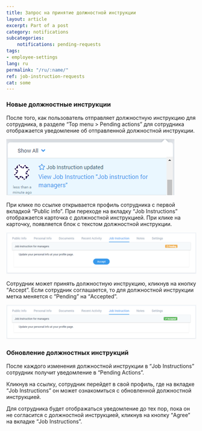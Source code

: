 ```yaml
---
title: Запрос на принятие должностной инструкции
layout: article
excerpt: Part of a post
category: notifications
subcategories:
    notifications: pending-requests
tags:
- employee-settings
lang: ru
permalink: "/ru/:name/"
ref: job-instruction-requests
cat: some
---
```


### **Новые должностные инструкции**

После того, как пользователь отправляет должностную инструкцию для сотрудника, в разделе “Top menu > Pending actions” для сотрудника отображается уведомление об отправленной должностной инструкции.

![Job_instruction_requests1](/assets/images/job_instruction_requests1.png)

При клике по ссылке открывается профиль сотрудника с первой вкладкой “Public info”. При переходе на вкладку “Job Instructions” отображается карточка с должностной инструкцией. При клике на карточку, появляется блок с текстом должностной инструкции.

![Job_instruction_requests2](/assets/images/job_instruction_requests2.png)

Сотрудник может принять должностную инструкцию, кликнув на кнопку “Accept”. Если сотрудник соглашается, то для должностной инструкции метка меняется с “Pending” на “Accepted”. 

![Job_instruction_requests3](/assets/images/job_instruction_requests3.png)

### **Обновление должностных инструкций**

После каждого изменения должностной инструкции в “Job Instructions” сотрудник получит уведомление в “Pending Actions”. 

Кликнув на ссылку, сотрудник перейдет в свой профиль, где на вкладке “Job Instructions” он может ознакомиться с обновленной должностной инструкцией.

Для сотрудника будет отображаться уведомление до тех пор, пока он не согласится с должностной инструкцией, кликнув на кнопку “Agree” на вкладке “Job Instructions”.
